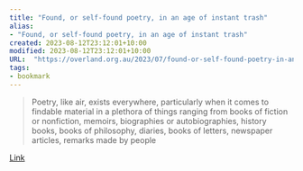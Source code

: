 ```yaml
---
title: "Found, or self-found poetry, in an age of instant trash"
alias:
- "Found, or self-found poetry, in an age of instant trash"
created: 2023-08-12T23:12:01+10:00
modified: 2023-08-12T23:12:01+10:00
URL:  "https://overland.org.au/2023/07/found-or-self-found-poetry-in-an-age-of-instant-trash/"
tags:
- bookmark
---
```


> Poetry, like air, exists everywhere, particularly when it comes to findable material in a plethora of things ranging from books of fiction or nonfiction, memoirs, biographies or autobiographies, history books, books of philosophy, diaries, books of letters, newspaper articles, remarks made by people

[Link](https://overland.org.au/2023/07/found-or-self-found-poetry-in-an-age-of-instant-trash/)
